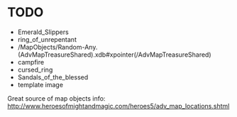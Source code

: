 # TODO

* Emerald_Slippers
* ring_of_unrepentant
* /MapObjects/Random-Any.(AdvMapTreasureShared).xdb#xpointer(/AdvMapTreasureShared)
* campfire
* cursed_ring
* Sandals_of_the_blessed
* template image

Great source of map objects info: 
http://www.heroesofmightandmagic.com/heroes5/adv_map_locations.shtml
